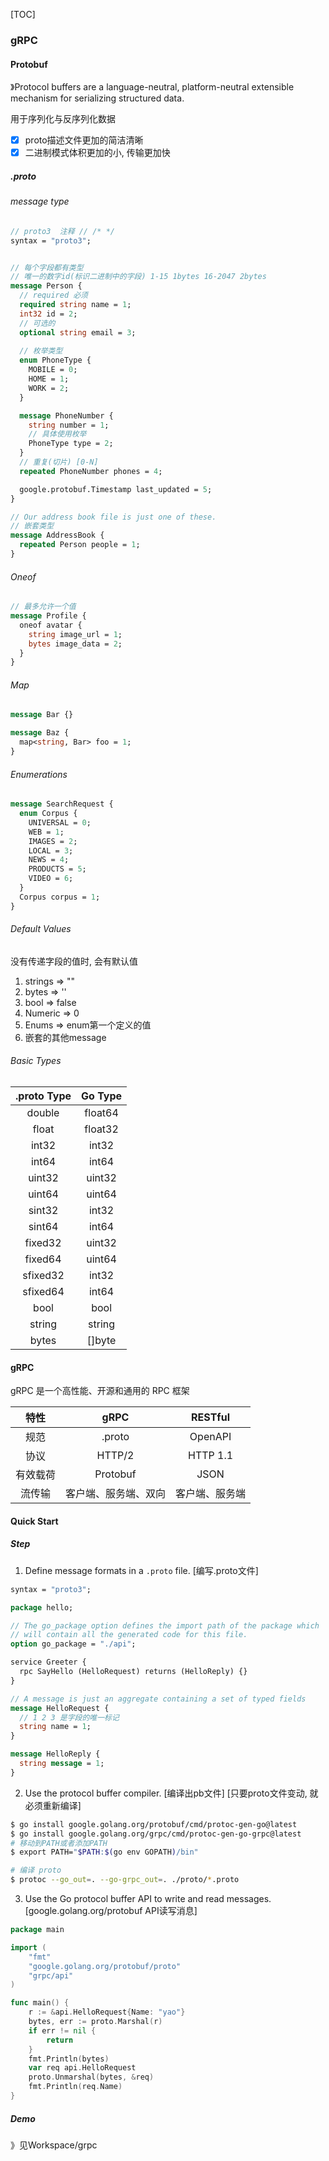 [TOC]

### gRPC

#### Protobuf

》Protocol buffers are a language-neutral, platform-neutral extensible mechanism for serializing structured data.

用于序列化与反序列化数据

- [x] proto描述文件更加的简洁清晰
- [x] 二进制模式体积更加的小, 传输更加快

##### .proto

###### message type

~~~protobuf
// proto3  注释 // /* */
syntax = "proto3";


// 每个字段都有类型
// 唯一的数字id(标识二进制中的字段) 1-15 1bytes 16-2047 2bytes
message Person {
  // required 必须
  required string name = 1;
  int32 id = 2; 
  // 可选的
  optional string email = 3;
  
  // 枚举类型
  enum PhoneType {
    MOBILE = 0;
    HOME = 1;
    WORK = 2;
  }

  message PhoneNumber {
    string number = 1;
    // 具体使用枚举
    PhoneType type = 2;
  }
  // 重复(切片) [0-N]
  repeated PhoneNumber phones = 4;

  google.protobuf.Timestamp last_updated = 5;
}

// Our address book file is just one of these.
// 嵌套类型
message AddressBook {
  repeated Person people = 1;
}
~~~

###### Oneof

~~~protobuf
// 最多允许一个值
message Profile {
  oneof avatar {
    string image_url = 1;
    bytes image_data = 2;
  }
}
~~~

###### Map

~~~protobuf
message Bar {}

message Baz {
  map<string, Bar> foo = 1;
}
~~~

###### Enumerations

~~~protobuf
message SearchRequest {
  enum Corpus {
    UNIVERSAL = 0;
    WEB = 1;
    IMAGES = 2;
    LOCAL = 3;
    NEWS = 4;
    PRODUCTS = 5;
    VIDEO = 6;
  }
  Corpus corpus = 1;
}
~~~

###### Default Values

没有传递字段的值时, 会有默认值

1. strings => ""
2. bytes => ''
3. bool => false
4. Numeric => 0
5. Enums => enum第一个定义的值
6. 嵌套的其他message

###### Basic Types

| .proto Type | Go Type |
| :---------: | :-----: |
|   double    | float64 |
|    float    | float32 |
|    int32    |  int32  |
|    int64    |  int64  |
|   uint32    | uint32  |
|   uint64    | uint64  |
|   sint32    |  int32  |
|   sint64    |  int64  |
|   fixed32   | uint32  |
|   fixed64   | uint64  |
|  sfixed32   |  int32  |
|  sfixed64   |  int64  |
|    bool     |  bool   |
|   string    | string  |
|    bytes    | []byte  |

#### gRPC

gRPC 是一个高性能、开源和通用的 RPC 框架

|   特性   |         gRPC         |    RESTful     |
| :------: | :------------------: | :------------: |
|   规范   |        .proto        |    OpenAPI     |
|   协议   |        HTTP/2        |    HTTP 1.1    |
| 有效载荷 |       Protobuf       |      JSON      |
|  流传输  | 客户端、服务端、双向 | 客户端、服务端 |

#### Quick Start

##### Step

1. Define message formats in a `.proto` file. [编写.proto文件]

~~~protobuf
syntax = "proto3";

package hello;

// The go_package option defines the import path of the package which
// will contain all the generated code for this file.
option go_package = "./api";

service Greeter {
  rpc SayHello (HelloRequest) returns (HelloReply) {}
}

// A message is just an aggregate containing a set of typed fields
message HelloRequest {
  // 1 2 3 是字段的唯一标记
  string name = 1;
}

message HelloReply {
  string message = 1;
}
~~~

2. Use the protocol buffer compiler. [编译出pb文件] [只要proto文件变动, 就必须重新编译]

~~~bash
$ go install google.golang.org/protobuf/cmd/protoc-gen-go@latest
$ go install google.golang.org/grpc/cmd/protoc-gen-go-grpc@latest
# 移动到PATH或者添加PATH
$ export PATH="$PATH:$(go env GOPATH)/bin"

# 编译 proto
$ protoc --go_out=. --go-grpc_out=. ./proto/*.proto
~~~

3. Use the Go protocol buffer API to write and read messages. [google.golang.org/protobuf API读写消息]

~~~go
package main

import (
	"fmt"
	"google.golang.org/protobuf/proto"
	"grpc/api"
)

func main() {
	r := &api.HelloRequest{Name: "yao"}
	bytes, err := proto.Marshal(r)
	if err != nil {
		return
	}
	fmt.Println(bytes)
	var req api.HelloRequest
	proto.Unmarshal(bytes, &req)
	fmt.Println(req.Name)
}
~~~

##### Demo

》见Workspace/grpc